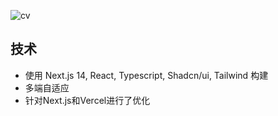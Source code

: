 ![cv](https://github.com/QingYuanO/cv/assets/42159029/2a9fff1f-6f74-4389-ac1f-c1f28c977b22)

## 技术
- 使用 Next.js 14, React, Typescript, Shadcn/ui, Tailwind 构建
- 多端自适应
- 针对Next.js和Vercel进行了优化
